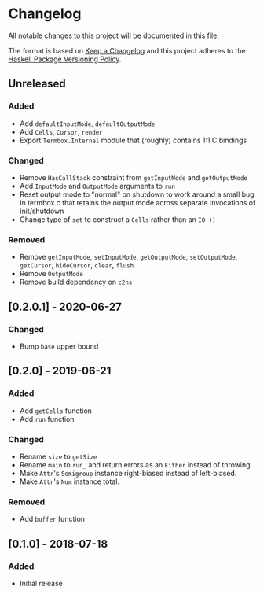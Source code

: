 # Changelog

All notable changes to this project will be documented in this file.

The format is based on [Keep a Changelog](http://keepachangelog.com/)
and this project adheres to the [Haskell Package Versioning Policy](https://pvp.haskell.org/).

## Unreleased

### Added
- Add `defaultInputMode`, `defaultOutputMode`
- Add `Cells`, `Cursor`, `render`
- Export `Termbox.Internal` module that (roughly) contains 1:1 C bindings

### Changed
- Remove `HasCallStack` constraint from `getInputMode` and `getOutputMode`
- Add `InputMode` and `OutputMode` arguments to `run`
- Reset output mode to "normal" on shutdown to work around a small bug in termbox.c that retains the output mode across
  separate invocations of init/shutdown
- Change type of `set` to construct a `Cells` rather than an `IO ()`

### Removed
- Remove `getInputMode`, `setInputMode`, `getOutputMode`, `setOutputMode`, `getCursor`, `hideCursor`, `clear`, `flush`
- Remove `OutputMode`
- Remove build dependency on `c2hs`

## [0.2.0.1] - 2020-06-27

### Changed
- Bump `base` upper bound

## [0.2.0] - 2019-06-21

### Added
- Add `getCells` function
- Add `run` function

### Changed
- Rename `size` to `getSize`
- Rename `main` to `run_` and return errors as an `Either` instead of throwing.
- Make `Attr`'s `Semigroup` instance right-biased instead of left-biased.
- Make `Attr`'s `Num` instance total.

### Removed
- Add `buffer` function

## [0.1.0] - 2018-07-18

### Added
- Initial release
